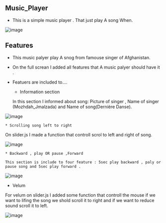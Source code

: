 ## Music_Player
  * This is a simple music player . That just play A song When.
  
![image](https://user-images.githubusercontent.com/100950189/193812142-668295d9-42f9-4d31-94f2-3c7c9b37959a.png)

## Features
 - This music palyer play A snog from famouse singer of Afghanistan.
 - On the full screan I added all features that A music palyer should have it .
 - Featuers are included to....
 
    * Information section
   
    In this section I informed about song: Picture of singer , Name of singer (Mozhdah_Jmalzada) and Name of song(Dernière Danse).

 ![image](https://user-images.githubusercontent.com/100950189/193814097-570a5182-6464-4fb3-a4a4-31fd15456333.png)

    * Scrolling song left to right
    
   On slider.js I made a function that controll scrol to left and right of song.
    
  ![image](https://user-images.githubusercontent.com/100950189/193815094-b62d1a8c-f3ff-444f-8005-c77120be48ad.png)

    
    * Backward , play OR pause ,Forward
    
    This section is include to four feature : 5sec play backward , paly or pause song and 5sec play forward .
    
   ![image](https://user-images.githubusercontent.com/100950189/193817083-05915745-a153-40e5-9f1c-8bc7711d98b4.png)
   
   * Velum

For velum on slider.js I added some function that controll the mouse if we want to lifing the song we shold scroll it to right
and if we want to reduce sound scroll it to left.

 ![image](https://user-images.githubusercontent.com/100950189/193818679-9146ba5d-ecb5-41ca-b493-5b12bb0762e0.png)

